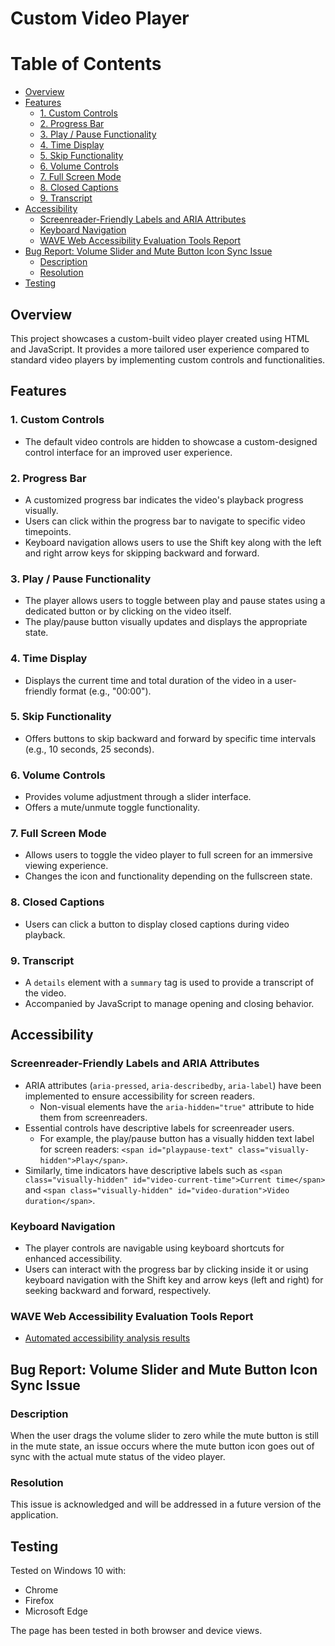 # Custom Video Player

# Table of Contents

- [Overview](#overview)
- [Features](#features)
  - [1. Custom Controls](#1-custom-controls)
  - [2. Progress Bar](#2-progress-bar)
  - [3. Play / Pause Functionality](#3-play--pause-functionality)
  - [4. Time Display](#4-time-display)
  - [5. Skip Functionality](#5-skip-functionality)
  - [6. Volume Controls](#6-volume-controls)
  - [7. Full Screen Mode](#7-full-screen-mode)
  - [8. Closed Captions](#8-closed-captions)
  - [9. Transcript](#9-transcript)
- [Accessibility](#accessibility)
  - [Screenreader-Friendly Labels and ARIA Attributes](#screenreader-friendly-labels-and-aria-attributes)
  - [Keyboard Navigation](#keyboard-navigation)
  - [WAVE Web Accessibility Evaluation Tools Report](#wave-web-accessibility-evaluation-tools-report)
- [Bug Report: Volume Slider and Mute Button Icon Sync Issue](#bug-report-volume-slider-and-mute-button-icon-sync-issue)
  - [Description](#description)
  - [Resolution](#resolution)
- [Testing](#testing)

## Overview

This project showcases a custom-built video player created using HTML and JavaScript. It provides a more tailored user experience compared to standard video players by implementing custom controls and functionalities.

## Features

### 1. Custom Controls

- The default video controls are hidden to showcase a custom-designed control interface for an improved user experience.

### 2. Progress Bar

- A customized progress bar indicates the video's playback progress visually.
- Users can click within the progress bar to navigate to specific video timepoints.
- Keyboard navigation allows users to use the Shift key along with the left and right arrow keys for skipping backward and forward.

### 3. Play / Pause Functionality

- The player allows users to toggle between play and pause states using a dedicated button or by clicking on the video itself.
- The play/pause button visually updates and displays the appropriate state.

### 4. Time Display

- Displays the current time and total duration of the video in a user-friendly format (e.g., "00:00").

### 5. Skip Functionality

- Offers buttons to skip backward and forward by specific time intervals (e.g., 10 seconds, 25 seconds).

### 6. Volume Controls

- Provides volume adjustment through a slider interface.
- Offers a mute/unmute toggle functionality.

### 7. Full Screen Mode

- Allows users to toggle the video player to full screen for an immersive viewing experience.
- Changes the icon and functionality depending on the fullscreen state.

### 8. Closed Captions

- Users can click a button to display closed captions during video playback.

### 9. Transcript

- A `details` element with a `summary` tag is used to provide a transcript of the video.
- Accompanied by JavaScript to manage opening and closing behavior.

## Accessibility

### Screenreader-Friendly Labels and ARIA Attributes

- ARIA attributes (`aria-pressed`, `aria-describedby`, `aria-label`) have been implemented to ensure accessibility for screen readers.
  - Non-visual elements have the `aria-hidden="true"` attribute to hide them from screenreaders.
- Essential controls have descriptive labels for screenreader users.
  - For example, the play/pause button has a visually hidden text label for screen readers: `<span id="playpause-text" class="visually-hidden">Play</span>`.
- Similarly, time indicators have descriptive labels such as `<span class="visually-hidden" id="video-current-time">Current time</span>` and `<span class="visually-hidden" id="video-duration">Video duration</span>`.

### Keyboard Navigation

- The player controls are navigable using keyboard shortcuts for enhanced accessibility.
- Users can interact with the progress bar by clicking inside it or using keyboard navigation with the Shift key and arrow keys (left and right) for seeking backward and forward, respectively.

### WAVE Web Accessibility Evaluation Tools Report

- [Automated accessibility analysis results](https://wave.webaim.org/report#/https://chrisnajman.github.io/custom-video-player/)

## Bug Report: Volume Slider and Mute Button Icon Sync Issue

### Description

When the user drags the volume slider to zero while the mute button is still in the mute state, an issue occurs where the mute button icon goes out of sync with the actual mute status of the video player.

### Resolution

This issue is acknowledged and will be addressed in a future version of the application.

## Testing

Tested on Windows 10 with:

- Chrome
- Firefox
- Microsoft Edge

The page has been tested in both browser and device views.
